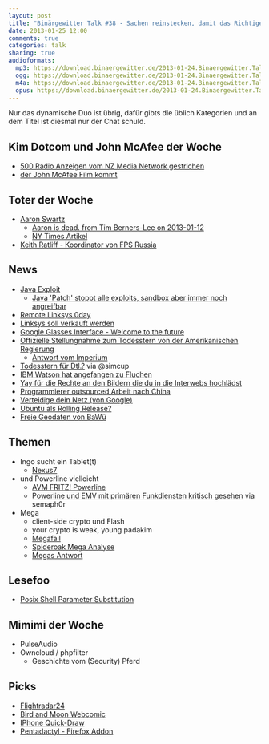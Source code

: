 ```yaml
---
layout: post
title: "Binärgewitter Talk #38 - Sachen reinstecken, damit das Richtige passiert"
date: 2013-01-25 12:00
comments: true
categories: talk
sharing: true
audioformats:
  mp3: https://download.binaergewitter.de/2013-01-24.Binaergewitter.Talk.38.mp3
  ogg: https://download.binaergewitter.de/2013-01-24.Binaergewitter.Talk.38.ogg
  m4a: https://download.binaergewitter.de/2013-01-24.Binaergewitter.Talk.38.m4a
  opus: https://download.binaergewitter.de/2013-01-24.Binaergewitter.Talk.38.opus
---
```

Nur das dynamische Duo ist übrig, dafür gibts die üblich Kategorien und an dem Titel ist diesmal nur der Chat schuld.

## Kim Dotcom und John McAfee der Woche
- [500 Radio Anzeigen vom NZ Media Network gestrichen](http://arstechnica.com/tech-policy/2013/01/nz-media-network-pulls-500-radio-ads-touting-dotcoms-new-mega-service/)
- [der John McAfee Film kommt](http://www.theregister.co.uk/2013/01/14/john_mcafee_warner_bros_biopic/)


## Toter der Woche
- [Aaron Swartz](http://en.wikipedia.org/wiki/Aaron_Swartz)
    - [Aaron is dead. from Tim Berners-Lee on
2013-01-12](http://lists.w3.org/Archives/Public/www-tag/2013Jan/0017.html?utm_source=feedburner&utm_medium=feed&utm_campaign=Feed%3A+hacker-news-feed-50+%28Hacker+News+50%29)
    - [NY Times Artikel](http://www.nytimes.com/2013/01/13/technology/aaron-swartz-internet-activist-dies-at-26.html?_r=0)
- [Keith Ratliff - Koordinator von FPS Russia](http://www.theverge.com/2013/1/11/3867616/keith-ratliff-youtube-most-famous-gun-advocate-found-dead)

## News
- [Java Exploit](http://bit.ly/WTQET7)
    - [Java 'Patch' stoppt alle exploits, sandbox aber immer noch angreifbar](http://www.heise.de/security/meldung/Java-Sandbox-auch-in-aktueller-Version-angreifbar-1697435.html)
- [Remote Linksys 0day](http://www.itnews.com.au/News/328873,remote-zero-day-hole-found-in-linksys-routers.aspx)
- [Linksys soll verkauft werden](http://www.golem.de/news/router-cisco-will-angeblich-linksys-verkaufen-1212-96392.html)
- [Google Glasses Interface - Welcome to the future](http://www.golem.de/news/tippen-auf-dem-arm-google-glass-mit-laserprojektor-fuer-den-unterarm-1301-96997.html)
- [Offizielle Stellungnahme zum Todesstern von der Amerikanischen Regierung](https://petitions.whitehouse.gov/response/isnt-petition-response-youre-looking)
    - [Antwort vom Imperium](http://starwarsblog.starwars.com/index.php/2013/01/15/planet-earth-abandons-death-star-project-in-face-of-superior-galactic-imperial-power/)
- [Todesstern für Dtl.?](https://www.openpetition.de/petition/online/operation-todesstern-eine-raumstation-fuer-deutschland) via @simcup
- [IBM Watson hat angefangen zu Fluchen](http://www.theatlantic.com/technology/archive/2013/01/ibms-watson-memorized-the-entire-urban-dictionary-then-his-overlords-had-to-delete-it/267047/)
- [Yay für die Rechte an den Bildern die du in die Interwebs hochlädst ](http://arstechnica.com/tech-policy/2013/01/news-flash-for-the-media-you-cant-sell-photos-grabbed-from-twitter/)
- [Programmierer outsourced Arbeit nach China](http://securityblog.verizonbusiness.com/2013/01/14/case-study-pro-active-log-review-might-be-a-good-idea/)
- [Verteidige dein Netz (von Google)](http://www.google.de/campaigns/deinnetz/)
- [Ubuntu als Rolling Release?](http://www.golem.de/news/linux-distribution-ubuntu-erwaegt-umstieg-auf-rolling-releases-1301-97086.html)
- [Freie Geodaten von BaWü](http://www.pro-linux.de/news/1/19367/baden-wuerttemberg-gibt-geodaten-frei.html)

## Themen
- Ingo sucht ein Tablet(t)
    - [Nexus7](http://www.amazon.de/gp/product/B0095T0RVO/ref=as_li_ss_tl?ie=UTF8&camp=1638&creative=19454&creativeASIN=B0095T0RVO&linkCode=as2&tag=trektrip)
- und Powerline vielleicht
    - [AVM FRITZ! Powerline](http://www.amazon.de/gp/product/B00634R9RE/ref=as_li_ss_tl?ie=UTF8&camp=1638&creative=19454&creativeASIN=B00634R9RE&linkCode=as2&tag=trektrip)
    - [Powerline und EMV mit primären Funkdiensten kritisch gesehen](http://bit.ly/W338JS) via semaph0r
- Mega
    - client-side crypto und Flash
    - your crypto is weak, young padakim
    - [Megafail ](http://fail0verflow.com/blog/2013/megafail.html )
    - [Spideroak Mega Analyse](https://spideroak.com/blog/20130123130638-spideroaks-analysis-and-recommendations-for-the-crypto-in-kim-dotcoms-mega-part-one)
    - [Megas Antwort](https://mega.co.nz/#blog_3)

## Lesefoo

- [Posix Shell Parameter Substitution](http://tldp.org/LDP/abs/html/parameter-substitution.html)

## Mimimi der Woche

- PulseAudio
- Owncloud / phpfilter
    - Geschichte vom (Security) Pferd

## Picks

- [Flightradar24](http://www.flightradar24.com/)
- [Bird and Moon Webcomic](http://birdandmoon.com/)
- [IPhone Quick-Draw](http://www.youtube.com/embed/mXYxZ6ed70E)
- [Pentadactyl - Firefox Addon](http://5digits.org/nightly/pentadactyl-latest.xpi)

